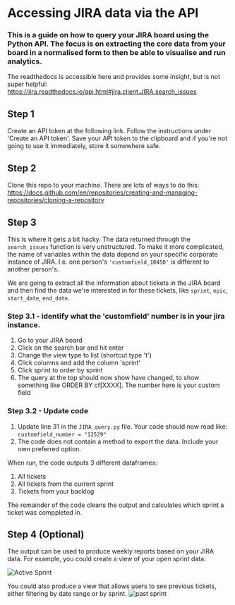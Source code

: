 # Accessing JIRA data via the API

### This is a guide on how to query your JIRA board using the Python API. The focus is on extracting the core data from your board in a normalised form to then be able to visualise and run analytics.

The readthedocs is accessible here and provides some insight, but is not super helpful: https://jira.readthedocs.io/api.html#jira.client.JIRA.search_issues

## Step 1

Create an API token at the following link. Follow the instructions under 'Create an API token'. Save your API token to the clipboard and if you're not going to use it immediately, store it somewhere safe. 

## Step 2

Clone this repo to your machine. There are lots of ways to do this: https://docs.github.com/en/repositories/creating-and-managing-repositories/cloning-a-repository

## Step 3

This is where it gets a bit hacky. The data returned through the `search_issues` function is very  unstructured. To make it more complicated, the name of variables within the data depend on your specific corporate instance of JIRA. I.e. one person's `'customfield_10450'` is different to another person's. 

We are going to extract all the information about tickets in the JIRA board and then find the data we're interested in for these tickets, like `sprint`, `epic`, `start_date`, `end_date`.

### Step 3.1 - identify what the 'customfield' number is in your jira instance. 

1. Go to your JIRA board
2. Click on the search bar and hit enter
3. Change the view type to list (shortcut type 't')
4. Click columns and add the column 'sprint'
5. Click sprint to order by sprint
6. The query at the top should now show have changed, to show something like ORDER BY cf[XXXX]. The number here is your custom field

### Step 3.2 - Update code

1. Update line 31 in the  `JIRA_query.py` file.  Your code should now read like:
   `customfield_number = "12529"`
2. The code does not contain a method to export the data. Include your own preferred option.

When run, the code outputs 3 different dataframes:
1. All tickets
2. All tickets from the current sprint
3. Tickets from your backlog

The remainder of the code cleans the output and calculates which sprint a ticket was comppleted in. 

## Step 4 (Optional)

The output can be used to produce weekly reports based on your JIRA data. For example, you could create a view of your open sprint data:

![Active Sprint](https://github.com/alex-stephenson/JIRA_API_Query/assets/49374679/44a7afec-2394-4844-a5ed-19dd6517e0b7)



You could also produce a view that allows users to see previous tickets, either filtering by date range or by sprint. 
![past sprint](https://github.com/alex-stephenson/JIRA_API_Query/assets/49374679/a508318b-2a57-4e1d-b08c-8fbf752a202c)


